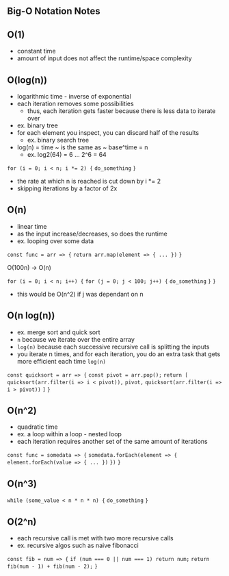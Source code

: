 ## Big-O Notation Notes

## O(1)
* constant time
* amount of input does not affect the runtime/space complexity

<!-------------------------------------------------->

## O(log(n))
* logarithmic time - inverse of exponential
* each iteration removes some possibilities
    * thus, each iteration gets faster because there is less data to iterate over
* ex. binary tree
* for each element you inspect, you can discard half of the results
    * ex. binary search tree
* log(n) = time ~ is the same as ~ base^time = n
    * ex. log2(64) = 6 ... 2^6 = 64

`for (i = 0; i < n; i *= 2) {`
  `do_something`
`}`

* the rate at which n is reached is cut down by i *= 2
* skipping iterations by a factor of 2x

<!-------------------------------------------------->

## O(n)
* linear time
* as the input increase/decreases, so does the runtime
* ex. looping over some data

`const func = arr => {`
  `return arr.map(element => { ... })`
`}`

O(100n) -> O(n)

`for (i = 0; i < n; i++) {`
  `for (j = 0; j < 100; j++) {`
    `do_something`
  `}`
`}`

* this would be O(n^2) if j was dependant on n

<!-------------------------------------------------->

## O(n log(n))
* ex. merge sort and quick sort
* `n` because we iterate over the entire array
* `log(n)` because each successive recursive call is splitting the inputs
* you iterate n times, and for each iteration, you do an extra task that gets more efficient each time `log(n)`

`const quicksort = arr => {`
  `const pivot = arr.pop();`
  `return [`
    `quicksort(arr.filter(i => i < pivot)),`
    `pivot,`
    `quicksort(arr.filter(i => i > pivot))`
  `]`
`}`

<!-------------------------------------------------->

## O(n^2)
* quadratic time
* ex. a loop within a loop - nested loop
* each iteration requires another set of the same amount of iterations

`const func = somedata => {`
  `somedata.forEach(element => {`
    `element.forEach(value => { ... })`
  `})`
`}`

<!-------------------------------------------------->

## O(n^3)

`while (some_value < n * n * n) {`
  `do_something`
`}`

<!-------------------------------------------------->

## O(2^n)
* each recursive call is met with two more recursive calls
* ex. recursive algos such as naive fibonacci

`const fib = num => {`
  `if (num === 0 || num === 1) return num;`
  `return fib(num - 1) + fib(num - 2);`
`}`